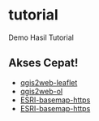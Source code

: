# tutorial
Demo Hasil Tutorial

## Akses Cepat!

* <a href="https://rifkifau.github.io/tutorial/qgis2web-leaflet">qgis2web-leaflet</a>
* <a href="https://rifkifau.github.io/tutorial/qgis2web-ol">qgis2web-ol</a>
* <a href="https://rifkifau.github.io/tutorial/ESRI-basemap-https">ESRI-basemap-https</a>
* <a href="https://rifkifau.github.io/tutorial/ESRI-basemap-https">ESRI-basemap-https</a>
